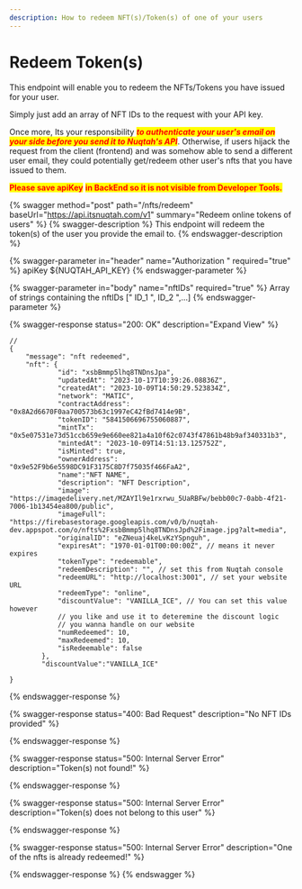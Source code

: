 ```yaml
---
description: How to redeem NFT(s)/Token(s) of one of your users
---
```


# Redeem Token(s)

This endpoint will enable you to redeem the NFTs/Tokens you have issued for your user.

Simply just add an array of NFT IDs to the request with your API key.

Once more, Its your responsibility _<mark style="color:red;">**to authenticate your user's email on your side before you send it to Nuqtah's API**</mark>_. Otherwise, if users hijack the request from the client (frontend) and was somehow able to send a different user email, they could potentially get/redeem other user's nfts that you have issued to them.

<mark style="color:red;">**Please save apiKey**</mark> <mark style="color:red;">**in BackEnd so it is not visible from Developer Tools.**</mark>



{% swagger method="post" path="/nfts/redeem" baseUrl="https://api.itsnuqtah.com/v1" summary="Redeem online tokens of users" %}
{% swagger-description %}
This endpoint will redeem the token(s) of the user you provide the email to.
{% endswagger-description %}

{% swagger-parameter in="header" name="Authorization " required="true" %}
apiKey ${NUQTAH\_API\_KEY}
{% endswagger-parameter %}

{% swagger-parameter in="body" name="nftIDs" required="true" %}
Array of strings containing the nftIDs \[" ID\_1 ", ID\_2 ",...]
{% endswagger-parameter %}

{% swagger-response status="200: OK" description="Expand View" %}
```
// 
{
    "message": "nft redeemed",
    "nft": {
            "id": "xsbBmmp5lhq8TNDnsJpa",
            "updatedAt": "2023-10-17T10:39:26.08836Z",
            "createdAt": "2023-10-09T14:50:29.523834Z",
            "network": "MATIC",
            "contractAddress": "0x8A2d6670F0aa700573b63c1997eC42fBd7414e9B",
            "tokenID": "5841506696755060887",
            "mintTx": "0x5e07531e73d51ccb659e9e660ee821a4a10f62c0743f47861b48b9af340331b3",
            "mintedAt": "2023-10-09T14:51:13.125752Z",
            "isMinted": true,
            "ownerAddress": "0x9e52F9b6e5598DC91F3175C8D7f75035f466FaA2",
            "name":"NFT NAME",
            "description": "NFT Description",
            "image": "https://imagedelivery.net/MZAYIl9e1rxrwu_5UaRBFw/bebb00c7-0abb-4f21-7006-1b13454ea800/public",
            "imageFull": "https://firebasestorage.googleapis.com/v0/b/nuqtah-dev.appspot.com/o/nfts%2FxsbBmmp5lhq8TNDnsJpd%2Fimage.jpg?alt=media",
            "originalID": "eZNeuaj4keLvKzYSpnguh",
            "expiresAt": "1970-01-01T00:00:00Z", // means it never expires
            "tokenType": "redeemable",
            "redeemDescription": "", // set this from Nuqtah console
            "redeemURL": "http://localhost:3001", // set your website URL
            "redeemType": "online", 
            "discountValue": "VANILLA_ICE", // You can set this value however 
            // you like and use it to deteremine the discount logic 
            // you wanna handle on our website
            "numRedeemed": 10,
            "maxRedeemed": 10,
            "isRedeemable": false
        },
        "discountValue":"VANILLA_ICE"

}
```
{% endswagger-response %}

{% swagger-response status="400: Bad Request" description="No NFT IDs provided" %}

{% endswagger-response %}

{% swagger-response status="500: Internal Server Error" description="Token(s) not found!" %}

{% endswagger-response %}

{% swagger-response status="500: Internal Server Error" description="Token(s) does not belong to this user" %}

{% endswagger-response %}

{% swagger-response status="500: Internal Server Error" description="One of the nfts is already redeemed!" %}

{% endswagger-response %}
{% endswagger %}
